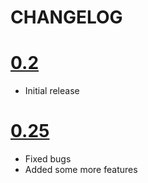 # CHANGELOG

# [0.2](https://github.com/ANF-Studios/ANFPad/releases/tag/0.2)
- Initial release

# [0.25](https://github.com/ANF-Studios/ANFPad/releases/tag/0.25)
- Fixed bugs
- Added some more features